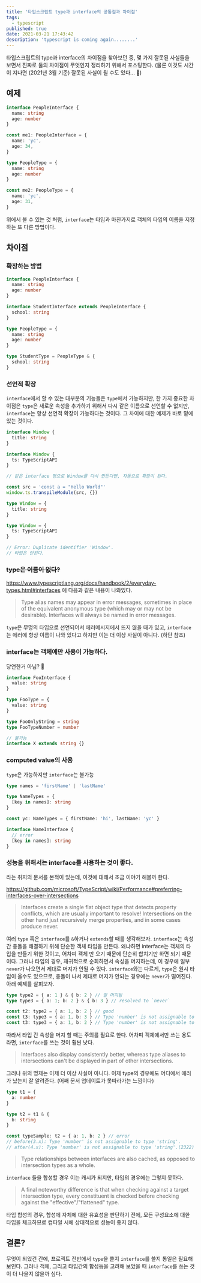 ```yaml
---
title: '타입스크립트 type과 interface의 공통점과 차이점'
tags:
  - typescript
published: true
date: 2021-03-21 17:43:42
description: 'typescript is coming again........'
---
```


타입스크립트의 type과 interface의 차이점을 찾아보던 중, 몇 가지 잘못된 사실들을 보면서 진짜로 둘의 차이점이 무엇인지 정리하기 위해서 포스팅한다. (물론 이것도 시간이 지나면 (2021년 3월 기준) 잘못된 사실이 될 수도 있다... 🤪)

## 예제

```typescript
interface PeopleInterface {
  name: string
  age: number
}

const me1: PeopleInterface = {
  name: 'yc',
  age: 34,
}

type PeopleType = {
  name: string
  age: number
}

const me2: PeopleType = {
  name: 'yc',
  age: 31,
}
```

위에서 볼 수 있는 것 처럼, `interface`는 타입과 마찬가지로 객체의 타입의 이름을 지정하는 또 다른 방법이다.

## 차이점

### 확장하는 방법

```typescript
interface PeopleInterface {
  name: string
  age: number
}

interface StudentInterface extends PeopleInterface {
  school: string
}
```

```typescript
type PeopleType = {
  name: string
  age: number
}

type StudentType = PeopleType & {
  school: string
}
```

### 선언적 확장

`interface`에서 할 수 있는 대부분의 기능들은 `type`에서 가능하지만, 한 가지 중요한 차이점은 `type`은 새로운 속성을 추가하기 위해서 다시 같은 이름으로 선언할 수 없지만, `interface`는 항상 선언적 확장이 가능하다는 것이다. 그 차이에 대한 예제가 바로 밑에 있는 것이다.

```typescript
interface Window {
  title: string
}

interface Window {
  ts: TypeScriptAPI
}

// 같은 interface 명으로 Window를 다시 만든다면, 자동으로 확장이 된다.

const src = 'const a = "Hello World"'
window.ts.transpileModule(src, {})
```

```typescript
type Window = {
  title: string
}

type Window = {
  ts: TypeScriptAPI
}

// Error: Duplicate identifier 'Window'.
// 타입은 안된다.
```

### ~~type은 이름이 없다?~~

https://www.typescriptlang.org/docs/handbook/2/everyday-types.html#interfaces 에 다음과 같은 내용이 나와있다.

> Type alias names may appear in error messages, sometimes in place of the equivalent anonymous type (which may or may not be desirable). Interfaces will always be named in error messages.

`type`은 무명의 타입으로 선언되어서 에러메시지에서 뜨지 않을 때가 있고, `interface`는 에러에 항상 이름이 나와 있다고 하지만 이는 더 이상 사실이 아니다. (하단 참조)

### interface는 객체에만 사용이 가능하다.

당연한거 아님? 🤔

```typescript
interface FooInterface {
  value: string
}

type FooType = {
  value: string
}

type FooOnlyString = string
type FooTypeNumber = number

// 불가능
interface X extends string {}
```

### computed value의 사용

`type`은 가능하지만 `interface`는 불가능

```typescript
type names = 'firstName' | 'lastName'

type NameTypes = {
  [key in names]: string
}

const yc: NameTypes = { firstName: 'hi', lastName: 'yc' }

interface NameInterface {
  // error
  [key in names]: string
}
```

### 성능을 위해서는 interface를 사용하는 것이 좋다.

라는 취지의 문서를 본적이 있는데, 이것에 대해서 조금 이야기 해볼까 한다.

https://github.com/microsoft/TypeScript/wiki/Performance#preferring-interfaces-over-intersections

> Interfaces create a single flat object type that detects property conflicts, which are usually important to resolve! Intersections on the other hand just recursively merge properties, and in some cases produce never.

여러 `type` 혹은 `interface`를 `&`하거나 `extends`할 때를 생각해보자. `interface`는 속성간 충돌을 해결하기 위해 단순한 객체 타입을 만든다. 왜냐하면 interface는 객체의 타입을 만들기 위한 것이고, 어차피 객체 만 오기 때문에 단순히 합치기만 하면 되기 때문이다. 그러나 타입의 경우, 재귀적으로 순회하면서 속성을 머지하는데, 이 경우에 일부 `never`가 나오면서 제대로 머지가 안될 수 있다. `interface`와는 다르게, `type`은 원시 타입이 올수도 있으므로, 충돌이 나서 제대로 머지가 안되는 경우에는 `never`가 떨어진다. 아래 예제를 살펴보자.

```typescript
type type2 = { a: 1 } & { b: 2 } // 잘 머지됨
type type3 = { a: 1; b: 2 } & { b: 3 } // resolved to `never`

const t2: type2 = { a: 1, b: 2 } // good
const t3: type3 = { a: 1, b: 3 } // Type 'number' is not assignable to type 'never'.(2322)
const t3: type3 = { a: 1, b: 2 } // Type 'number' is not assignable to type 'never'.(2322)
```

따라서 타입 간 속성을 머지 할 때는 주의를 필요로 한다. 어차피 객체에서만 쓰는 용도라면, `interface`를 쓰는 것이 훨씬 낫다.

> Interfaces also display consistently better, whereas type aliases to intersections can't be displayed in part of other intersections.

그러나 위의 명제는 이제 더 이상 사실이 아니다. 이제 type의 경우에도 어디에서 에러가 났는지 잘 알려준다. (어째 문서 업데이트가 못따라가는 느낌이다)

```typescript
type t1 = {
  a: number
}

type t2 = t1 & {
  b: string
}

const typeSample: t2 = { a: 1, b: 2 } // error
// before(3.x): Type 'number' is not assignable to type 'string'.
// after(4.x): Type 'number' is not assignable to type 'string'.(2322) input.tsx(14, 5): The expected type comes from property 'b' which is declared here on type 't2'
```

> Type relationships between interfaces are also cached, as opposed to intersection types as a whole.

`interface` 들을 합성할 경우 이는 캐시가 되지만, 타입의 경우에는 그렇지 못하다.

> A final noteworthy difference is that when checking against a target intersection type, every constituent is checked before checking against the "effective"/"flattened" type.

타입 합성의 경우, 합성에 자체에 대한 유효성을 판단하기 전에, 모든 구성요소에 대한 타입을 체크하므로 컴파일 시에 상대적으로 성능이 좋지 않다.

## 결론?

무엇이 되었건 간에, 프로젝트 전반에서 `type`을 쓸지 `interface`를 쓸지 통일은 필요해보인다. 그러나 객체, 그리고 타입간의 합성등을 고려해 보았을 때 `interface`를 쓰는 것이 더 나을지 않을까 싶다.
